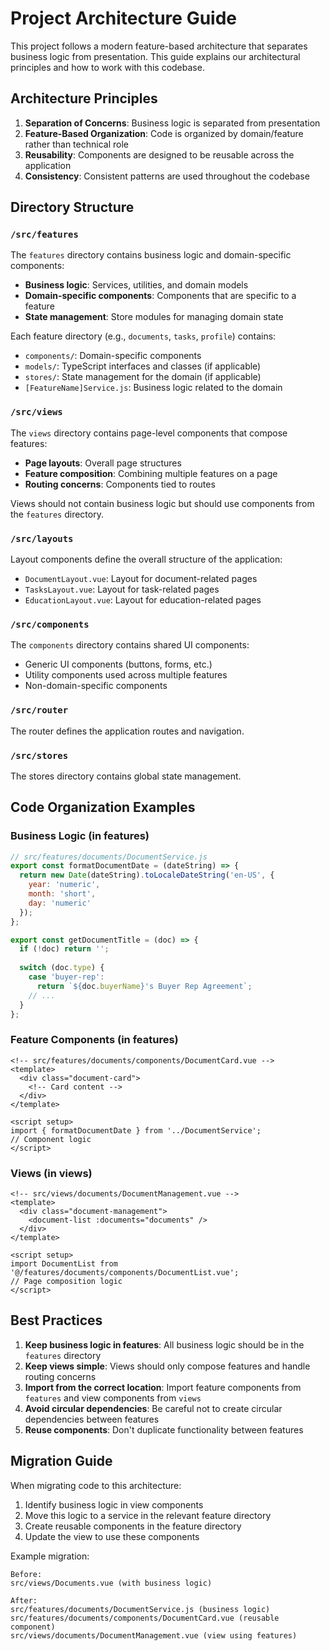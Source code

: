 # Project Architecture Guide

This project follows a modern feature-based architecture that separates business logic from presentation. This guide explains our architectural principles and how to work with this codebase.

## Architecture Principles

1. **Separation of Concerns**: Business logic is separated from presentation
2. **Feature-Based Organization**: Code is organized by domain/feature rather than technical role
3. **Reusability**: Components are designed to be reusable across the application
4. **Consistency**: Consistent patterns are used throughout the codebase

## Directory Structure

### `/src/features`

The `features` directory contains business logic and domain-specific components:

- **Business logic**: Services, utilities, and domain models
- **Domain-specific components**: Components that are specific to a feature
- **State management**: Store modules for managing domain state

Each feature directory (e.g., `documents`, `tasks`, `profile`) contains:

- `components/`: Domain-specific components
- `models/`: TypeScript interfaces and classes (if applicable)
- `stores/`: State management for the domain (if applicable)
- `[FeatureName]Service.js`: Business logic related to the domain

### `/src/views`

The `views` directory contains page-level components that compose features:

- **Page layouts**: Overall page structures
- **Feature composition**: Combining multiple features on a page
- **Routing concerns**: Components tied to routes

Views should not contain business logic but should use components from the `features` directory.

### `/src/layouts`

Layout components define the overall structure of the application:

- `DocumentLayout.vue`: Layout for document-related pages
- `TasksLayout.vue`: Layout for task-related pages
- `EducationLayout.vue`: Layout for education-related pages

### `/src/components`

The `components` directory contains shared UI components:

- Generic UI components (buttons, forms, etc.)
- Utility components used across multiple features
- Non-domain-specific components

### `/src/router`

The router defines the application routes and navigation.

### `/src/stores`

The stores directory contains global state management.

## Code Organization Examples

### Business Logic (in features)

```javascript
// src/features/documents/DocumentService.js
export const formatDocumentDate = (dateString) => {
  return new Date(dateString).toLocaleDateString('en-US', {
    year: 'numeric',
    month: 'short',
    day: 'numeric'
  });
};

export const getDocumentTitle = (doc) => {
  if (!doc) return '';
  
  switch (doc.type) {
    case 'buyer-rep':
      return `${doc.buyerName}'s Buyer Rep Agreement`;
    // ...
  }
};
```

### Feature Components (in features)

```vue
<!-- src/features/documents/components/DocumentCard.vue -->
<template>
  <div class="document-card">
    <!-- Card content -->
  </div>
</template>

<script setup>
import { formatDocumentDate } from '../DocumentService';
// Component logic
</script>
```

### Views (in views)

```vue
<!-- src/views/documents/DocumentManagement.vue -->
<template>
  <div class="document-management">
    <document-list :documents="documents" />
  </div>
</template>

<script setup>
import DocumentList from '@/features/documents/components/DocumentList.vue';
// Page composition logic
</script>
```

## Best Practices

1. **Keep business logic in features**: All business logic should be in the `features` directory
2. **Keep views simple**: Views should only compose features and handle routing concerns
3. **Import from the correct location**: Import feature components from `features` and view components from `views`
4. **Avoid circular dependencies**: Be careful not to create circular dependencies between features
5. **Reuse components**: Don't duplicate functionality between features

## Migration Guide

When migrating code to this architecture:

1. Identify business logic in view components
2. Move this logic to a service in the relevant feature directory
3. Create reusable components in the feature directory
4. Update the view to use these components

Example migration:
```
Before:
src/views/Documents.vue (with business logic)

After:
src/features/documents/DocumentService.js (business logic)
src/features/documents/components/DocumentCard.vue (reusable component)
src/views/documents/DocumentManagement.vue (view using features)
``` 